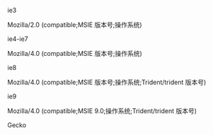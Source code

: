 ie3

Mozilla/2.0 (compatible;MSIE 版本号;操作系统)

ie4-ie7

Mozilla/4.0 (compatible;MSIE 版本号;操作系统)

ie8

Mozilla/4.0 (compatible;MSIE 版本号;操作系统;Trident/trident 版本号)

ie9

Mozilla/4.0 (compatible;MSIE 9.0;操作系统;Trident/trident 版本号)

Gecko

